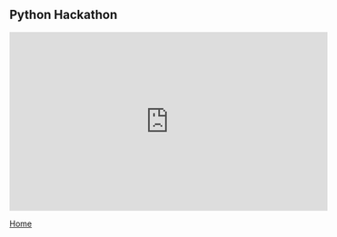 ## Python Hackathon

<iframe width="560" height="315" src="https://www.youtube.com/embed/ddibLfuTo10" frameborder="0" allow="accelerometer; autoplay; encrypted-media; gyroscope; picture-in-picture" allowfullscreen></iframe>

[Home](https://samcabano.github.io/cabano-profile/)
